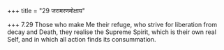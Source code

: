 +++
title = "29 जरामरणमोक्षाय"

+++
7.29 Those who make Me their refuge, who strive for liberation from
decay and Death, they realise the Supreme Spirit, which is their own
real Self, and in which all action finds its consummation.
